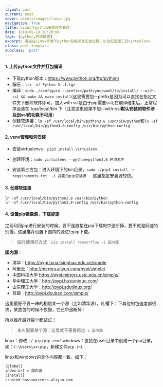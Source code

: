 ```yaml
---
layout: post
current: post
cover: assets/images/linux.jpg
navigation: True
title: Linux下python安装和包管理
date: 2019-06-19 20:20:00
tags: [python,环境搭建]
excerpt: 讲述在Linux环境下python包编译及安装过程，以及包管理工具virtualenv
class: post-template
subclass: 'post'
---
```



#### 1. 上传python文件并打包编译

* 下载python版本：https://www.python.org/ftp/python/
* 解压：`tar -xf Python-3..1.tgz`
* 编译：`sudo ./configure --prefix=/path/you/want/to/install/ --with-ssl && make && make install`(这里需要加--prefix是因为可以直接在指定文件夹下删除软件即可，加入with ssl是由于pip需要ssl),在编译结束后，正常程序会装在 /usr/local/bin 下（注意这里如果不加--with-ssl**默认安装的软件涉及到ssl的功能不可用**）
* 创建软连接：`ln -sf /usr/local/bin/python3.8 /usr/bin/python`和`ln -sf /usr/local/bin/python3.8-config /usr/bin/python-config`

#### 2. venv管理和包安装

* 安装virtualenvs：`pip3 install virtualenv`

* 创建环境：`sudo virtualenv --python=python3.6 环境名字`

* 安装第三方包：进入环境下的bin目录，`sudo ./pip3 install -r requirements.txt  -i 指定的pip安装源   `这里指定安装源较快。

#### 3. 创建软连接
```
ln -sf /usr/local/bin/python3.8 /usr/bin/python
ln -sf /usr/local/bin/python3.8-config /usr/bin/python-config
```

#### 4. 设置pip镜像源，下载提速
之前利用pip进行安装的时候，要不是直接在pip下载的中途断掉，要不就是网速特别慢。这里推荐设置下国内的源进行pip下载。

> 临时使用的方式：`pip install tensorflow -i 国内源`

**国内源**：
* 清华：https://pypi.tuna.tsinghua.edu.cn/simple
* 阿里云：http://mirrors.aliyun.com/pypi/simple/
* 中国科技大学 https://pypi.mirrors.ustc.edu.cn/simple/
* 华中理工大学：http://pypi.hustunique.com/
* 山东理工大学：http://pypi.sdutlinux.org/ 
* 豆瓣：http://pypi.douban.com/simple/

这里最好不要一味的相信某一个源（比如清华源），吐槽下：下其他的包速度都很快，某些包的时候不仅慢，它还中途断掉！

所以推荐最好每个都试试！

> 永久配置某个源：这里就不需要再加`-i 国内源`

linux：修改 `~/.pip/pip.conf`
windows：直接在user目录中创建一个pip目录，如：`C:\Users\xx\pip`，新建文件`pip.ini`

linux和windows的具体内容都一致，如下：

```bash
[global]
index-url = 国内源
[install]
trusted-host=mirrors.aliyun.com
```